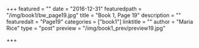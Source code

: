 +++
featured = ""
date = "2016-12-31"
featuredpath = "/img/book1/bw_page19.jpg"
title = "Book 1, Page 19"
description = ""
featuredalt = "Page19"
categories = ["book1"]
linktitle = ""
author = "Maria Rice"
type = "post"
preview = "/img/book1_prev/preview19.jpg"

+++

